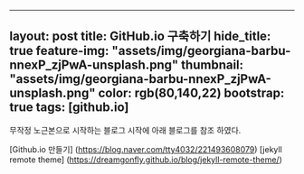 
---
layout: post
title: GitHub.io 구축하기
hide_title: true
feature-img: "assets/img/georgiana-barbu-nnexP_zjPwA-unsplash.png"
thumbnail: "assets/img/georgiana-barbu-nnexP_zjPwA-unsplash.png"
color: rgb(80,140,22)
bootstrap: true
tags: [github.io]
---

무작정 노근본으로 시작하는 블로그 시작에 아래 블로그를 참조 하였다.

[Github.io 만들기] (https://blog.naver.com/tty4032/221493608079)
[jekyll remote theme] (https://dreamgonfly.github.io/blog/jekyll-remote-theme/)
